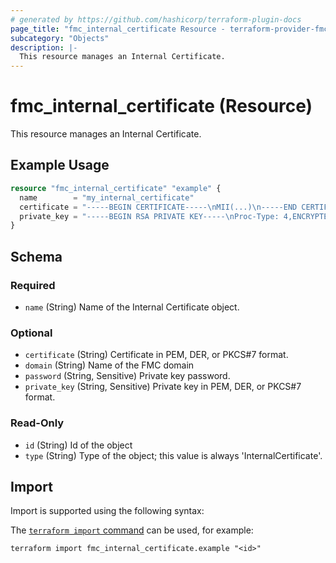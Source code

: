 ```yaml
---
# generated by https://github.com/hashicorp/terraform-plugin-docs
page_title: "fmc_internal_certificate Resource - terraform-provider-fmc"
subcategory: "Objects"
description: |-
  This resource manages an Internal Certificate.
---
```


# fmc_internal_certificate (Resource)

This resource manages an Internal Certificate.

## Example Usage

```terraform
resource "fmc_internal_certificate" "example" {
  name        = "my_internal_certificate"
  certificate = "-----BEGIN CERTIFICATE-----\nMII(...)\n-----END CERTIFICATE-----"
  private_key = "-----BEGIN RSA PRIVATE KEY-----\nProc-Type: 4,ENCRYPTED\nDEK-Info: AES-128-CBC,D55(...)\n-----END RSA PRIVATE KEY-----"
}
```

<!-- schema generated by tfplugindocs -->
## Schema

### Required

- `name` (String) Name of the Internal Certificate object.

### Optional

- `certificate` (String) Certificate in PEM, DER, or PKCS#7 format.
- `domain` (String) Name of the FMC domain
- `password` (String, Sensitive) Private key password.
- `private_key` (String, Sensitive) Private key in PEM, DER, or PKCS#7 format.

### Read-Only

- `id` (String) Id of the object
- `type` (String) Type of the object; this value is always 'InternalCertificate'.

## Import

Import is supported using the following syntax:

The [`terraform import` command](https://developer.hashicorp.com/terraform/cli/commands/import) can be used, for example:

```shell
terraform import fmc_internal_certificate.example "<id>"
```
